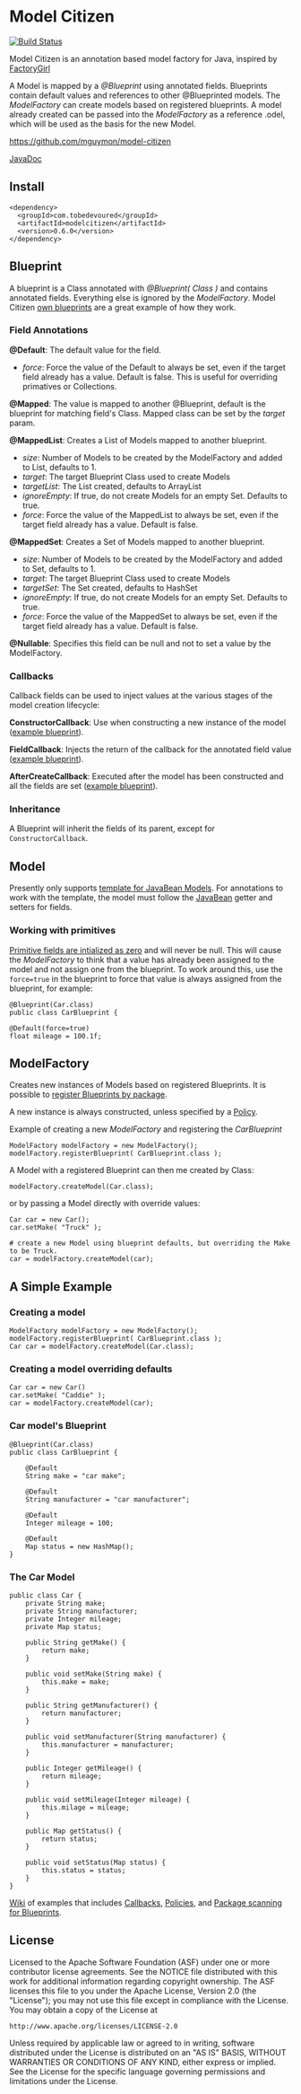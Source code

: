 # Model Citizen

[![Build Status](https://travis-ci.org/mguymon/model-citizen.png?branch=master)](https://travis-ci.org/mguymon/model-citizen)

Model Citizen is an annotation based model factory for Java, inspired by [FactoryGirl](https://github.com/thoughtbot/factory_girl)

A Model is mapped by a _@Blueprint_ using annotated fields. Blueprints contain 
default values and references to other @Blueprinted models. The _ModelFactory_ can 
create models based on registered blueprints. A model already created can be
passed into the _ModelFactory_ as a reference .odel, which will be used as the basis
for the new Model. 


<https://github.com/mguymon/model-citizen>

[JavaDoc](http://mguymon.github.com/model-citizen/apidocs/index.html)


## Install

    <dependency>
      <groupId>com.tobedevoured</groupId>
      <artifactId>modelcitizen</artifactId>
      <version>0.6.0</version>
    </dependency>

## Blueprint 

A blueprint is a Class annotated with _@Blueprint( Class )_ and contains annotated fields. Everything else is ignored by the _ModelFactory_.
Model Citizen [own blueprints](https://github.com/mguymon/model-citizen/tree/master/src/test/java/com/tobedevoured/modelcitizen/blueprint) are a great example of how they work.

### Field Annotations
**@Default**: The default value for the field.
   * _force_:  Force the value of the Default to always be set, even if the target field already has a value. Default is false. This is useful for overriding primatives or Collections.

**@Mapped**: The value is mapped to another @Blueprint, default is the blueprint for
               matching field's Class. Mapped class can be set by the _target_ param. 

**@MappedList**: Creates a List of Models mapped to another blueprint.
  * _size_: Number of Models to be created by the ModelFactory and added to List, defaults to 1.
  * _target_: The target Blueprint Class used to create Models
  * _targetList_: The List created, defaults to ArrayList
  * _ignoreEmpty_: If true, do not create Models for an empty Set. Defaults to true.
  * _force_:  Force the value of the MappedList to always be set, even if the target field already has a value. Default is false.
  
**@MappedSet**: Creates a Set of Models mapped to another blueprint.
  * _size_: Number of Models to be created by the ModelFactory and added to Set, defaults to 1.
  * _target_: The target Blueprint Class used to create Models
  * _targetSet_: The Set created, defaults to HashSet
  * _ignoreEmpty_: If true, do not create Models for an empty Set. Defaults to true.
  * _force_:  Force the value of the MappedSet to always be set, even if the target field already has a value. Default is false.
                    
**@Nullable**: Specifies this field can be null and not to set a value by the ModelFactory.

### Callbacks

Callback fields can be used to inject values at the various stages of the model creation lifecycle:

**ConstructorCallback**: Use when constructing a new instance of the model ([example blueprint](https://github.com/mguymon/model-citizen/blob/master/src/test/java/com/tobedevoured/modelcitizen/blueprint/CarBlueprint.java)).

**FieldCallback**: Injects the return of the callback for the annotated field value ([example blueprint](https://github.com/mguymon/model-citizen/blob/master/src/test/java/com/tobedevoured/modelcitizen/blueprint/UserBlueprint.java)).

**AfterCreateCallback**: Executed after the model has been constructed and all the fields are set ([example blueprint](https://github.com/mguymon/model-citizen/blob/master/src/test/java/com/tobedevoured/modelcitizen/blueprint/SpareTireBlueprint.java)).

### Inheritance

A Blueprint will inherit the fields of its parent, except for `ConstructorCallback`.

## Model

Presently only supports [template for JavaBean Models](https://github.com/mguymon/model-citizen/blob/master/src/main/java/com/tobedevoured/modelcitizen/template/JavaBeanTemplate.java). 
For annotations to work with the template, the model must follow the [JavaBean](http://en.wikibooks.org/wiki/Java_Programming/Java_Beans) getter and setters
for fields.

### Working with primitives

[Primitive fields are intialized as zero](http://docs.oracle.com/javase/specs/jls/se7/html/jls-4.html#jls-4.12.5) and 
will never be null. This will cause the _ModelFactory_ to think that a value has already been assigned to the model and 
not assign one from the blueprint. To work around this, use the `force=true` in the blueprint to force that value is always assigned from the blueprint, for example:

    @Blueprint(Car.class)
    public class CarBlueprint {
        
    @Default(force=true)
    float mileage = 100.1f;

## ModelFactory

Creates new instances of Models based on registered Blueprints. It is possible to 
[register Blueprints by package](https://github.com/mguymon/model-citizen/wiki/Register-By-Package).

A new instance is always constructed, unless specified by a 
[Policy](https://github.com/mguymon/model-citizen/wiki/Policy).

Example of creating a new _ModelFactory_ and registering the _CarBlueprint_

    ModelFactory modelFactory = new ModelFactory();
    modelFactory.registerBlueprint( CarBlueprint.class );
    
A Model with a registered Blueprint can then me created by Class:

    modelFactory.createModel(Car.class);
  
or by passing a Model directly with override values: 

    Car car = new Car();
    car.setMake( "Truck" );
    
    # create a new Model using blueprint defaults, but overriding the Make to be Truck.
    car = modelFactory.createModel(car); 

## A Simple Example

### Creating a model

    ModelFactory modelFactory = new ModelFactory();
    modelFactory.registerBlueprint( CarBlueprint.class );
    Car car = modelFactory.createModel(Car.class);

### Creating a model overriding defaults

    Car car = new Car()
    car.setMake( "Caddie" );
    car = modelFactory.createModel(car);

### Car model's Blueprint

    @Blueprint(Car.class)
    public class CarBlueprint {
        
        @Default
        String make = "car make";
            
        @Default
        String manufacturer = "car manufacturer";
            
        @Default
        Integer mileage = 100;
            
        @Default
        Map status = new HashMap();
    }
    
### The Car Model

    public class Car {
        private String make;
        private String manufacturer;
        private Integer mileage;
        private Map status;
    
        public String getMake() {
            return make;
        }
    
        public void setMake(String make) {
            this.make = make;
        }
    
        public String getManufacturer() {
            return manufacturer;
        }
    
        public void setManufacturer(String manufacturer) {
            this.manufacturer = manufacturer;
        }
    
        public Integer getMileage() {
            return mileage;
        }
    
        public void setMileage(Integer mileage) {
            this.milage = mileage;
        }
    
        public Map getStatus() {
            return status;
        }
    
        public void setStatus(Map status) {
            this.status = status;
        }
    }

[Wiki](https://github.com/mguymon/model-citizen/wiki) of examples that
includes [Callbacks](https://github.com/mguymon/model-citizen/wiki/Callback-Example), [Policies](https://github.com/mguymon/model-citizen/wiki/Policy), and [Package scanning for Blueprints](https://github.com/mguymon/model-citizen/wiki/Register-By-Package).


## License

Licensed to the Apache Software Foundation (ASF) under one or more
contributor license agreements.  See the NOTICE file distributed with this
work for additional information regarding copyright ownership.  The ASF
licenses this file to you under the Apache License, Version 2.0 (the
"License"); you may not use this file except in compliance with the License.
You may obtain a copy of the License at

    http://www.apache.org/licenses/LICENSE-2.0

Unless required by applicable law or agreed to in writing, software
distributed under the License is distributed on an "AS IS" BASIS, WITHOUT
WARRANTIES OR CONDITIONS OF ANY KIND, either express or implied.  See the
License for the specific language governing permissions and limitations under
the License.
